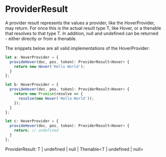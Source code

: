 # ProviderResult<T>

A provider result represents the values a provider, like the HoverProvider, may return. For once this is the actual result type T, like Hover, or a thenable that resolves to that type T. In addition, null and undefined can be returned - either directly or from a thenable.

The snippets below are all valid implementations of the HoverProvider:

```typescript
let a: HoverProvider = {
  provideHover(doc, pos, token): ProviderResult<Hover> {
    return new Hover('Hello World');
  }
};

let b: HoverProvider = {
  provideHover(doc, pos, token): ProviderResult<Hover> {
    return new Promise(resolve => {
      resolve(new Hover('Hello World'));
    });
  }
};

let c: HoverProvider = {
  provideHover(doc, pos, token): ProviderResult<Hover> {
    return; // undefined
  }
};
```

ProviderResult: T | undefined | null | Thenable<T | undefined | null>

